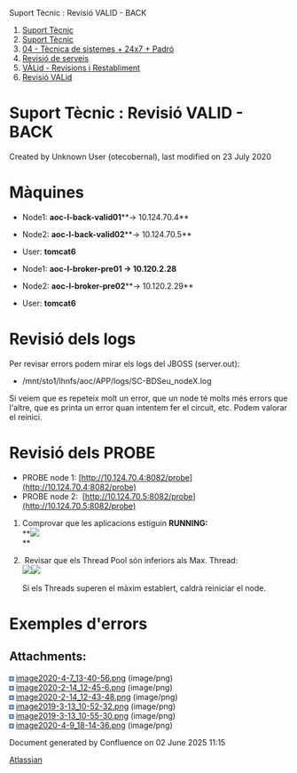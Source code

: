Suport Tècnic : Revisió VALID - BACK  

1.  [Suport Tècnic](index.html)
2.  [Suport Tècnic](13893782.html)
3.  [04 - Tècnica de sistemes + 24x7 + Padró](26313202.html)
4.  [Revisió de serveis](36340340.html)
5.  [VÀLid - Revisions i Restabliment](41523197.html)
6.  [Revisió VALid](36340625.html)

Suport Tècnic : Revisió VALID - BACK
====================================

Created by Unknown User (otecobernal), last modified on 23 July 2020

Màquines 
=========

*   Node1: **aoc-l-back-valid01****→ 10.124.70.4**
    
*   Node2: **aoc-l-back-valid02****→ 10.124.70.5**
*   User: **tomcat6**

*   Node1: **aoc-l-broker-pre01 → 10.120.2.28**
*   Node2: **aoc-l-broker-pre02****→ 10.120.2.29**
*   User: **tomcat6**

Revisió dels logs
=================

Per revisar errors podem mirar els logs del JBOSS (server.out):

*   /mnt/sto1/lhnfs/aoc/APP/logs/SC-BDSeu\_nodeX.log

Si veiem que es repeteix molt un error, que un node té molts més errors que l'altre, que es printa un error quan intentem fer el circuit, etc. Podem valorar el reinici.

  

Revisió dels PROBE
==================

*   PROBE node 1: [http://10.124.70.4:8082/probe](http://10.124.70.4:8082/probe)
*   PROBE node 2:  [http://10.124.70.5:8082/probe](http://10.124.70.5:8082/probe)

1.  Comprovar que les aplicacions estiguin **RUNNING:**  
    **![](attachments/36340724/36340730.png)  
    **  
    
2.   Revisar que els Thread Pool són inferiors als Max. Thread:  
    ![](attachments/36340724/36340727.png)![](attachments/36340724/36340726.png)  
      
    Si els Threads superen el màxim establert, caldrà reiniciar el node.  
      
    

Exemples d'errors
=================

  

  

  

  

  

  

  

  

  

Attachments:
------------

![](images/icons/bullet_blue.gif) [image2020-4-7\_13-40-56.png](attachments/36340724/36340725.png) (image/png)  
![](images/icons/bullet_blue.gif) [image2020-2-14\_12-45-6.png](attachments/36340724/36340726.png) (image/png)  
![](images/icons/bullet_blue.gif) [image2020-2-14\_12-43-48.png](attachments/36340724/36340727.png) (image/png)  
![](images/icons/bullet_blue.gif) [image2019-3-13\_10-52-32.png](attachments/36340724/36340728.png) (image/png)  
![](images/icons/bullet_blue.gif) [image2019-3-13\_10-55-30.png](attachments/36340724/36340729.png) (image/png)  
![](images/icons/bullet_blue.gif) [image2020-4-9\_18-14-36.png](attachments/36340724/36340730.png) (image/png)  

Document generated by Confluence on 02 June 2025 11:15

[Atlassian](http://www.atlassian.com/)